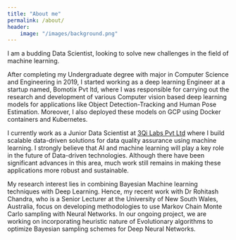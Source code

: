 ```yaml
---
title: "About me"
permalink: /about/
header:
    image: "/images/background.png"
---
```

I am a budding Data Scientist, looking to solve new challenges in the field of machine learning.

After completing my Undergraduate degree with major in Computer Science and Engineering in 2019, I started working as a deep learning Engineer at a startup named, Bomotix Pvt ltd, where I was responsible for carrying out the research and development of various Computer vision based deep learning models for applications like Object Detection-Tracking and Human Pose Estimation. Moreover, I also deployed these models on GCP using Docker containers and Kubernetes.

I currently work as a Junior Data Scientist at [3Qi Labs Pvt Ltd](http://3qilabs.com/) where I build scalable data-driven solutions for data quality assurance using machine learning. I strongly believe that AI and machine learning will play a key role in the future of Data-driven technologies. Although there have been significant advances in this area, much work still remains in making these applications more robust and sustainable. 

My research interest lies in combining Bayesian Machine learning techniques with Deep Learning. Hence, my recent work with Dr Rohitash Chandra, who is a Senior Lecturer at the University of New South Wales, Australia, focus on developing methodologies to use Markov Chain Monte Carlo sampling with Neural Networks. In our ongoing project, we are working on incorporating heuristic nature of Evolutionary algorithms to optimize Bayesian sampling schemes for Deep Neural Networks.